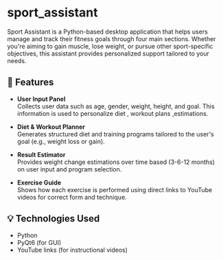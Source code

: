 # sport_assistant

Sport Assistant is a Python-based desktop application that helps users manage and track their fitness goals through four main sections. Whether you're aiming to gain muscle, lose weight, or pursue other sport-specific objectives, this assistant provides personalized support tailored to your needs.

## 🔹 Features

- **User Input Panel**  
  Collects user data such as age, gender, weight, height, and goal. This information is used to personalize diet , workout plans ,estimations.

- **Diet & Workout Planner**  
  Generates structured diet and training programs tailored to the user's goal (e.g., weight loss or gain).

- **Result Estimator**  
  Provides weight change estimations over time based (3-6-12 months) on user input and program selection.

- **Exercise Guide**  
  Shows how each exercise is performed using direct links to YouTube videos for correct form and technique.

## 💡 Technologies Used

- Python
- PyQt6 (for GUI)
- YouTube links (for instructional videos)

